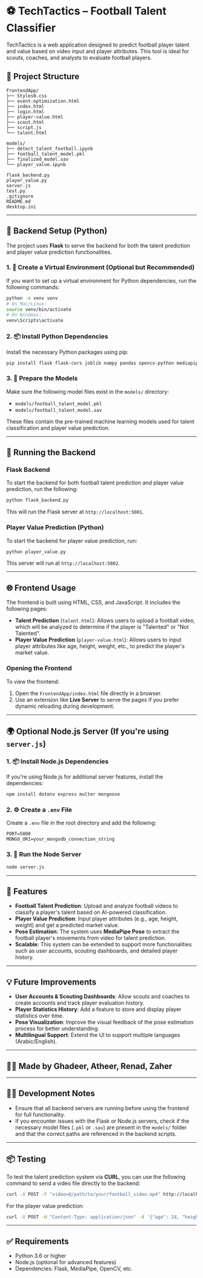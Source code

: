 
# ⚽ TechTactics – Football Talent Classifier

TechTactics is a web application designed to predict football player talent and value based on video input and player attributes. This tool is ideal for scouts, coaches, and analysts to evaluate football players.

## 📁 Project Structure

```
FrontendApp/
├── Styles0.css
├── event-optimization.html
├── index.html
├── login.html
├── player-value.html
├── scout.html
├── script.js
└── talent.html

models/
├── detect_talent_football.ipynb
├── football_talent_model.pkl
├── finalized_model.sav
└── player_value.ipynb

flask_backend.py
player_value.py
server.js
test.py
.gitignore
README.md
desktop.ini
```

---

## 🧪 Backend Setup (Python)

The project uses **Flask** to serve the backend for both the talent prediction and player value prediction functionalities.

### 1. 🔧 Create a Virtual Environment (Optional but Recommended)

If you want to set up a virtual environment for Python dependencies, run the following commands:

```bash
python -m venv venv
# On Mac/Linux:
source venv/bin/activate
# On Windows:
venv\Scripts\activate
```

### 2. 📦 Install Python Dependencies

Install the necessary Python packages using pip:

```bash
pip install flask flask-cors joblib numpy pandas opencv-python mediapipe
```

### 3. 🧠 Prepare the Models

Make sure the following model files exist in the `models/` directory:

- `models/football_talent_model.pkl`
- `models/football_talent_model.sav`
  
These files contain the pre-trained machine learning models used for talent classification and player value prediction.

---

## 🚀 Running the Backend

### Flask Backend

To start the backend for both football talent prediction and player value prediction, run the following:

```bash
python flask_backend.py
```

This will run the Flask server at `http://localhost:5001`.

### Player Value Prediction (Python)

To start the backend for player value prediction, run:

```bash
python player_value.py
```

This server will run at `http://localhost:5002`.

---

## 🌐 Frontend Usage

The frontend is built using HTML, CSS, and JavaScript. It includes the following pages:

- **Talent Prediction** (`talent.html`): Allows users to upload a football video, which will be analyzed to determine if the player is "Talented" or "Not Talented".
- **Player Value Prediction** (`player-value.html`): Allows users to input player attributes like age, height, weight, etc., to predict the player's market value.

### Opening the Frontend

To view the frontend:

1. Open the `FrontendApp/index.html` file directly in a browser.
2. Use an extension like **Live Server** to serve the pages if you prefer dynamic reloading during development.

---

## 🌍 Optional Node.js Server (If you're using `server.js`)

### 1. 📦 Install Node.js Dependencies

If you're using Node.js for additional server features, install the dependencies:

```bash
npm install dotenv express multer mongoose
```

### 2. ⚙️ Create a `.env` File

Create a `.env` file in the root directory and add the following:

```
PORT=5000
MONGO_URI=your_mongodb_connection_string
```

### 3. 🚀 Run the Node Server

```bash
node server.js
```

---

## 🎯 Features

- **Football Talent Prediction**: Upload and analyze football videos to classify a player's talent based on AI-powered classification.
- **Player Value Prediction**: Input player attributes (e.g., age, height, weight) and get a predicted market value.
- **Pose Estimation**: The system uses **MediaPipe Pose** to extract the football player's movements from video for talent prediction.
- **Scalable**: This system can be extended to support more functionalities such as user accounts, scouting dashboards, and detailed player history.

---

## 💡 Future Improvements

- **User Accounts & Scouting Dashboards**: Allow scouts and coaches to create accounts and track player evaluation history.
- **Player Statistics History**: Add a feature to store and display player statistics over time.
- **Pose Visualization**: Improve the visual feedback of the pose estimation process for better understanding.
- **Multilingual Support**: Extend the UI to support multiple languages (Arabic/English).

---

## 🧑‍💻 Made by Ghadeer, Atheer, Renad, Zaher

---

## 🧑‍💻 Development Notes

- Ensure that all backend servers are running before using the frontend for full functionality.
- If you encounter issues with the Flask or Node.js servers, check if the necessary model files (`.pkl` or `.sav`) are present in the `models/` folder and that the correct paths are referenced in the backend scripts.

---

## 📦 Testing

To test the talent prediction system via **CURL**, you can use the following command to send a video file directly to the backend:

```bash
curl -X POST -F "video=@/path/to/your/football_video.mp4" http://localhost:5001/predict
```

For the player value prediction:

```bash
curl -X POST -H "Content-Type: application/json" -d '{"age": 24, "height_cm": 180, "weight_kgs": 75, "overall_rating": 85, "potential": 90}' http://localhost:5002/predict-value
```

---

## ✅ Requirements

- Python 3.6 or higher
- Node.js (optional for advanced features)
- Dependencies: Flask, MediaPipe, OpenCV, etc.
